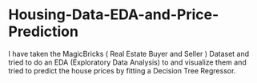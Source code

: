 # Housing-Data-EDA-and-Price-Prediction
I have taken the  MagicBricks ( Real Estate Buyer and Seller ) Dataset and tried to do an EDA (Exploratory Data Analysis) to and visualize them and tried to predict the house prices by fitting a Decision Tree Regressor.
